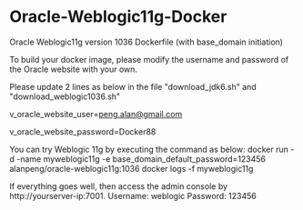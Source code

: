 # Oracle-Weblogic11g-Docker
Oracle Weblogic11g version 1036 Dockerfile (with base_domain initiation)

To build your docker image, please modify the username and password of the Oracle website with your own.

Please update 2 lines as below in the file "download_jdk6.sh" and "download_weblogic1036.sh"

v_oracle_website_user=peng.alan@gmail.com

v_oracle_website_password=Docker88

You can try Weblogic 11g by executing the command as below:
docker run -d -name myweblogic11g -e base_domain_default_password=123456 alanpeng/oracle-weblogic11g:1036
docker logs -f myweblogic11g

If everything goes well, then access the admin console by http://yourserver-ip:7001. 
Username: weblogic
Password: 123456
